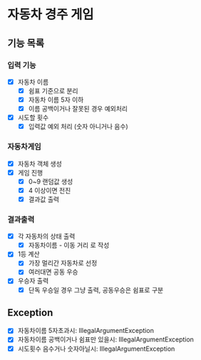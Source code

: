 # 자동차 경주 게임

## 기능 목록

### 입력 기능
- [x] 자동차 이름
  - [x] 쉼표 기준으로 분리
  - [x] 자동차 이름 5자 이하
  - [x] 이름 공백이거나 잘못된 경우 예외처리
- [x] 시도할 횟수
  - [x] 입력값 예외 처리 (숫자 아니거나 음수)

### 자동차게임
- [x] 자동차 객체 생성
- [x] 게임 진행
    - [x] 0~9 랜덤값 생성
    - [x] 4 이상이면 전진
    - [x] 결과값 출력

### 결과출력 
- [x] 각 자동차의 상태 출력
    - [x] 자동차이름 - 이동 거리 로 작성
- [x] 1등 계산
    - [x] 가장 멀리간 자동차로 선정
    - [x] 여러대면 공동 우승
- [x] 우승자 출력
    - [x] 단독 우승일 경우 그냥 출력, 공동우승은 쉼표로 구분

## Exception
- [x] 자동차이름 5자초과시: IllegalArgumentException
- [x] 자동차이름 공백이거나 쉼표만 있을시: IllegalArgumentException
- [x] 시도횟수 음수거나 숫자아닐시: IllegalArgumentException